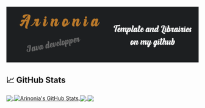 [![Header](https://github.com/Arinonia/Arinonia/blob/main/readme_header.png "")](https://github.com/Arinonia)


## &#x1f4c8; GitHub Stats

<a href="https://github.com/Arinonia/Arinonia">
  <img align="center" src="https://github-readme-stats.vercel.app/api/top-langs/?username=Arinonia&hide=html,tex&title_color=ffffff&text_color=c9cacc&icon_color=2bbc8a&bg_color=1d1f21&langs_count=3" />
</a>
<a href="https://github.com/Arinonia/Arinonia">
  <img align="center" src="https://github-readme-stats.vercel.app/api?username=Arinonia&show_icons=true&line_height=27&count_private=true&title_color=ffffff&text_color=c9cacc&icon_color=2bbc8a&bg_color=1d1f21" alt="Arinonia's GitHub Stats" />
</a>

<a href="https://github.com/Arinonia/Arinonia">
  <img align="center" src="https://github-readme-stats.vercel.app/api/wakatime?username=Arinonia&title_color=ffffff&text_color=c9cacc&icon_color=2bbc8a&bg_color=1d1f21" />
</a>


<a href="https://github.com/Arinonia/AriLibFX">
  <img align="center" src="https://github-readme-stats.vercel.app/api/pin/?username=Arinonia&repo=AriLibFX&title_color=ffffff&text_color=c9cacc&icon_color=2bbc8a&bg_color=1d1f21" />
</a> 
